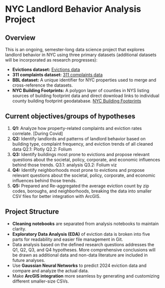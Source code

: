 # NYC Landlord Behavior Analysis Project

## Overview
This is an ongoing, semester-long data science project that explores landlord behavior in NYC using three primary datasets (additional datasets will be incorporated as research progresses):

- **Evictions dataset:** [Evictions data](https://data.cityofnewyork.us/City-Government/Evictions/6z8x-wfk4/data)
- **311 complaints dataset:** [311 complaints data](https://data.cityofnewyork.us/Social-Services/311-Service-Requests-from-2010-to-Present/erm2-nwe9/about_data)
- **BBL dataset:** A unique identifier for NYC properties used to merge and cross-reference the datasets.
- **NYC Building Footprints:** A polygon layer of counties in NYS listing sources of building footprint data and direct download links to individual county building footprint geodatabase. [NYC Building Footprints](https://data.gis.ny.gov/maps/a6bbc64e38f04c1c9dfa3c2399f536c4/about)

## Current objectives/groups of hypotheses
1. **Q1:** Analyze how property-related complaints and eviction rates correlate. [During Covid]
2. **Q2:** Identify landlords and patterns of landlord behavior based on building type, complaint frequency, and eviction trends of all cleaned data Q2.1: Plotly Q2.2: Folium
3. **Q3:** Identify buildings most prone to evictions and propose relevant questions about  the societal, policy, corporate, and economic influences behind those trends. Q3.1: analysis Q3.2: Folium viz
4. **Q4:** Identify neighborhoods most prone to evictions and propose relevant questions about  the societal, policy, corporate, and economic influences behind those trends.
5. **Q5:** Prepared and Re-aggregated the average eviction count by zip codes, boroughs, and neighborhoods, breaking the data into smaller CSV files for better integration with ArcGIS.

## Project Structure
- **Cleaning notebooks** are separated from analysis notebooks to maintain clarity.
- **Exploratory Data Analysis (EDA)** of eviction data is broken into five parts for readability and easier file management in Git.
- Data analysis based on the defined research questions addresses the Q1, Q2, Q3, and Q4 hypotheses. More comprehensive conclusions will be drawn as additional data and non-data literature are included in future analyses.
- Use **Gaussian Neural Networks** to predict 2024 eviction data and compare and analyze the actual data.
- Make **ArcGIS integration** more seamless by generating and customizing different smaller-size CSVs. 
